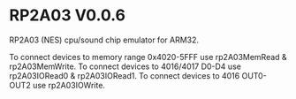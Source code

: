 # RP2A03 V0.0.6
RP2A03 (NES) cpu/sound chip emulator for ARM32.

To connect devices to memory range 0x4020-5FFF use rp2A03MemRead & rp2A03MemWrite.
To connect devices to 4016/4017 D0-D4 use rp2A03IORead0 & rp2A03IORead1.
To connect devices to 4016 OUT0-OUT2 use rp2A03IOWrite.

